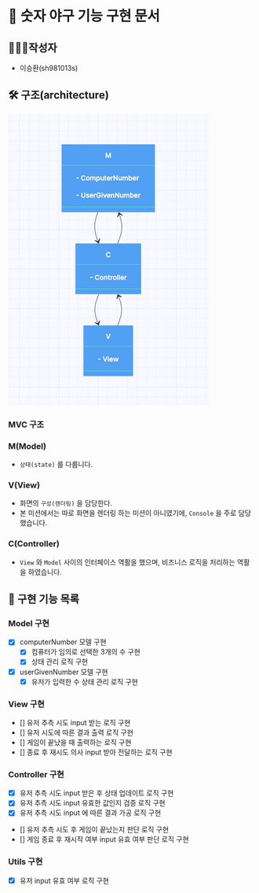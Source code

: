 # 🚀 숫자 야구 기능 구현 문서

## 🙋🏻‍♂️작성자

- 이승환(sh981013s)

## 🛠 구조(architecture)

![](.README_images/1ca62e84.png)

### MVC 구조

### M(Model)

- `상태(state)` 를 다룹니다.

### V(View)

- 화면의 `구성(렌더링)` 을 담당한다.
- 본 미션에서는 따로 화면을 렌더링 하는 미션이 아니였기에, `Console` 을 주로 담당했습니다.

### C(Controller)

- `View` 와 `Model` 사이의 인터페이스 역활을 했으며, 비즈니스 로직을 처리하는 역활을 하였습니다.

## 🧾 구현 기능 목록

### Model 구현

- [x] computerNumber 모델 구현
  - [x] 컴퓨터가 임의로 선택한 3개의 수 구현
  - [x] 상태 관리 로직 구현
- [x] userGivenNumber 모델 구현
  - [x] 유저가 입력한 수 상태 관리 로직 구현

### View 구현

- [] 유저 추측 시도 input 받는 로직 구현
- [] 유저 시도에 따른 결과 출력 로직 구현
- [] 게임이 끝났을 때 출력하는 로직 구현
- [] 종료 후 재시도 의사 input 받아 전달하는 로직 구현

### Controller 구현

- [x] 유저 추측 시도 input 받은 후 상태 업데이트 로직 구현
- [x] 유저 추측 시도 input 유효한 값인지 검증 로직 구현
- [x] 유저 추측 시도 input 에 따른 결과 가공 로직 구현 
- [] 유저 추측 시도 후 게임이 끝났는지 판단 로직 구현
- [] 게임 종료 후 재시작 여부 input 유효 여부 판단 로직 구현

### Utils 구현

- [x] 유저 input 유효 여부 로직 구현
